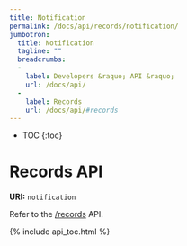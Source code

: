 ```yaml
---
title: Notification
permalink: /docs/api/records/notification/
jumbotron:
  title: Notification
  tagline: ""
  breadcrumbs:
  -
    label: Developers &raquo; API &raquo;
    url: /docs/api/
  -
    label: Records
    url: /docs/api/#records
---
```


* TOC
{:toc}

# Records API

**URI:** `notification`

Refer to the [/records](/docs/api/modules/records/) API.

{% include api_toc.html %}
